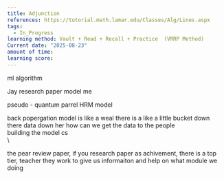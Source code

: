 ```yaml
---
title: Adjunction
references: https://tutorial.math.lamar.edu/Classes/Alg/Lines.aspx
tags:
  - In_Progress
learning method: Vault + Read + Recall + Practice  (VRRP Method)
Current date: "2025-08-23"
amount of time: 
learning score:
---
```


ml algorithm 

Jay research paper 
model  me 


pseudo - quantum parrel HRM model  


back  popergation model  is like  a weal 
there is a like a little bucket down there 
data down her
how can we get the data to the people  
building the model  cs  
\

the pear  review  paper, if you research paper as achivement, there is a top tier, teacher they work to give us informaiton and help on what module we doing 